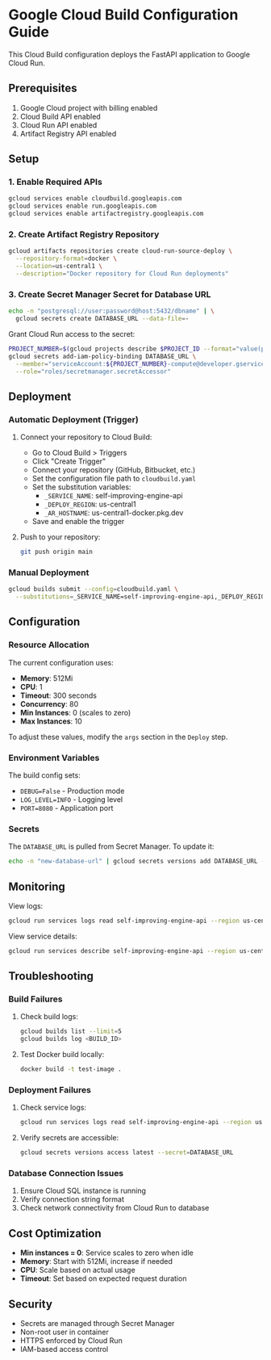 # Google Cloud Build Configuration Guide

This Cloud Build configuration deploys the FastAPI application to Google Cloud Run.

## Prerequisites

1. Google Cloud project with billing enabled
2. Cloud Build API enabled
3. Cloud Run API enabled
4. Artifact Registry API enabled

## Setup

### 1. Enable Required APIs

```bash
gcloud services enable cloudbuild.googleapis.com
gcloud services enable run.googleapis.com
gcloud services enable artifactregistry.googleapis.com
```

### 2. Create Artifact Registry Repository

```bash
gcloud artifacts repositories create cloud-run-source-deploy \
  --repository-format=docker \
  --location=us-central1 \
  --description="Docker repository for Cloud Run deployments"
```

### 3. Create Secret Manager Secret for Database URL

```bash
echo -n "postgresql://user:password@host:5432/dbname" | \
  gcloud secrets create DATABASE_URL --data-file=-
```

Grant Cloud Run access to the secret:
```bash
PROJECT_NUMBER=$(gcloud projects describe $PROJECT_ID --format="value(projectNumber)")
gcloud secrets add-iam-policy-binding DATABASE_URL \
  --member="serviceAccount:${PROJECT_NUMBER}-compute@developer.gserviceaccount.com" \
  --role="roles/secretmanager.secretAccessor"
```

## Deployment

### Automatic Deployment (Trigger)

1. Connect your repository to Cloud Build:
   - Go to Cloud Build > Triggers
   - Click "Create Trigger"
   - Connect your repository (GitHub, Bitbucket, etc.)
   - Set the configuration file path to `cloudbuild.yaml`
   - Set the substitution variables:
     - `_SERVICE_NAME`: self-improving-engine-api
     - `_DEPLOY_REGION`: us-central1
     - `_AR_HOSTNAME`: us-central1-docker.pkg.dev
   - Save and enable the trigger

2. Push to your repository:
   ```bash
   git push origin main
   ```

### Manual Deployment

```bash
gcloud builds submit --config=cloudbuild.yaml \
  --substitutions=_SERVICE_NAME=self-improving-engine-api,_DEPLOY_REGION=us-central1,_AR_HOSTNAME=us-central1-docker.pkg.dev
```

## Configuration

### Resource Allocation

The current configuration uses:
- **Memory**: 512Mi
- **CPU**: 1
- **Timeout**: 300 seconds
- **Concurrency**: 80
- **Min Instances**: 0 (scales to zero)
- **Max Instances**: 10

To adjust these values, modify the `args` section in the `Deploy` step.

### Environment Variables

The build config sets:
- `DEBUG=False` - Production mode
- `LOG_LEVEL=INFO` - Logging level
- `PORT=8080` - Application port

### Secrets

The `DATABASE_URL` is pulled from Secret Manager. To update it:
```bash
echo -n "new-database-url" | gcloud secrets versions add DATABASE_URL --data-file=-
```

## Monitoring

View logs:
```bash
gcloud run services logs read self-improving-engine-api --region us-central1
```

View service details:
```bash
gcloud run services describe self-improving-engine-api --region us-central1
```

## Troubleshooting

### Build Failures

1. Check build logs:
   ```bash
   gcloud builds list --limit=5
   gcloud builds log <BUILD_ID>
   ```

2. Test Docker build locally:
   ```bash
   docker build -t test-image .
   ```

### Deployment Failures

1. Check service logs:
   ```bash
   gcloud run services logs read self-improving-engine-api --region us-central1 --limit=50
   ```

2. Verify secrets are accessible:
   ```bash
   gcloud secrets versions access latest --secret=DATABASE_URL
   ```

### Database Connection Issues

1. Ensure Cloud SQL instance is running
2. Verify connection string format
3. Check network connectivity from Cloud Run to database

## Cost Optimization

- **Min instances = 0**: Service scales to zero when idle
- **Memory**: Start with 512Mi, increase if needed
- **CPU**: Scale based on actual usage
- **Timeout**: Set based on expected request duration

## Security

- Secrets are managed through Secret Manager
- Non-root user in container
- HTTPS enforced by Cloud Run
- IAM-based access control

